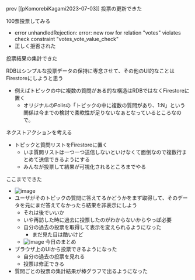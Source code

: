 
prev [[pKomorebiKagami2023-07-03]]
投票の更新できた

100票投票してみる
- error unhandledRejection: error: new row for relation "votes" violates check constraint "votes_vote_value_check"
- 正しく拒否された

投票結果の集計できた

RDBはシンプルな投票データの保持に専念させて、その他のUI的なことはFirestoreにしようと思う
- 例えばトピックの中に複数の質問がある的な構造はRDBではなくFirestoreに置く
    - オリジナルのPolisの「トピックの中に複数の質問があり、1:N」という関係は今までの検討で柔軟性が足りないなぁとなっているところなので。

ネクストアクションを考える
- トピックと質問リストをFirestoreに置く
    - いま質問リストは一つ一つ送信しないといけなくて面倒なので複数行まとめて送信できるようにする
    - みんなが投票して結果が可視化されるところまでやる

ここまでできた
- ![image](https://scrapbox.io/files/64a3e80fce7767001b3dc44a.png)
- ユーザがそのトピックの質問に答えてるかどうかをまず取得して、そのデータを元にまだ答えてなかったら結果を非表示にしよう
    - それは後でいいか
    - いや再訪した時に過去に投票したのがわからないからやっぱ必要
    - 自分の過去の投票を取得して表示を変えられるようになった
        - まだ見た目は酷いけど
    - ![image](https://gyazo.com/57dfecfbeb2f9c1cbb83685052306059/thumb/1000)
今日のまとめ
- ブラウザ上のUIから投票できるようになった
    - 自分の過去の投票を見れる
    - 投票は修正できる
- 質問ごとの投票の集計結果が棒グラフで出るようになった
